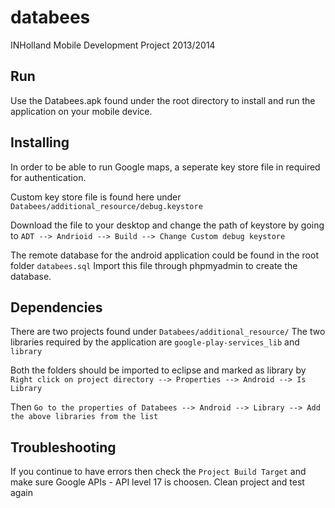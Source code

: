 databees
========

INHolland Mobile Development Project 2013/2014

Run
----------

Use the Databees.apk found under the root directory to install and run the application on your mobile device.

Installing
----------

In order to be able to run Google maps, a seperate key store file in required for authentication.

Custom key store file is found here under `Databees/additional_resource/debug.keystore`

Download the file to your desktop and change the path of keystore by going to 
`ADT --> Andrioid --> Build --> Change Custom debug keystore`

The remote database for the android application could be found in the root folder `databees.sql`
Import this file through phpmyadmin to create the database.

Dependencies
----------

There are two projects found under `Databees/additional_resource/`
The two libraries required by the application are `google-play-services_lib` and `library`

Both the folders should be imported to eclipse and marked as library by `Right click on project directory --> Properties --> Android --> Is Library`

Then `Go to the properties of Databees --> Android --> Library --> Add the above libraries from the list`

Troubleshooting
----------

If you continue to have errors then check the `Project Build Target` and make sure Google APIs - API level 17 is choosen.
Clean project and test again
